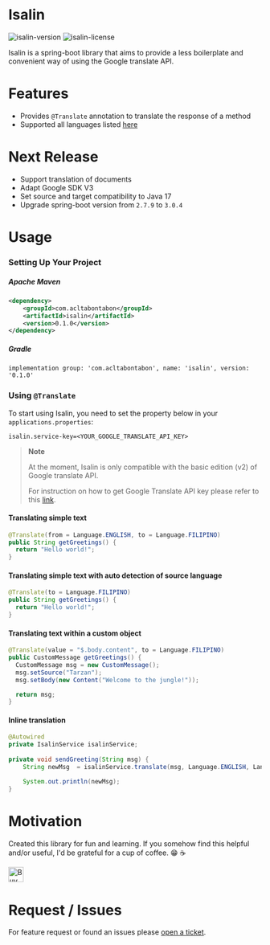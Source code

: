 # Isalin

![isalin-version](https://img.shields.io/badge/version-0.1.0-blue)
![isalin-license](https://img.shields.io/github/license/acltabontabon/isalin)

Isalin is a spring-boot library that aims to provide a less boilerplate and convenient way of using the Google translate API.

# Features
- Provides `@Translate` annotation to translate the response of a method
- Supported all languages listed [here](https://cloud.google.com/translate/docs/languages)

# Next Release
- Support translation of documents
- Adapt Google SDK V3
- Set source and target compatibility to Java 17
- Upgrade spring-boot version from `2.7.9` to `3.0.4`

# Usage

### Setting Up Your Project
##### Apache Maven 
```xml
<dependency>
    <groupId>com.acltabontabon</groupId>
    <artifactId>isalin</artifactId>
    <version>0.1.0</version>
</dependency>
```

##### Gradle
```
implementation group: 'com.acltabontabon', name: 'isalin', version: '0.1.0'
```

### Using `@Translate`

To start using Isalin, you need to set the property below in your `applications.properties`:
```
isalin.service-key=<YOUR_GOOGLE_TRANSLATE_API_KEY>
```
> **Note**
>
> At the moment, Isalin is only compatible with the basic edition (v2) of Google translate API.
>
> For instruction on how to get Google Translate API key please refer to this [link](https://cloud.google.com/translate/docs/setup).


#### Translating simple text
```java
@Translate(from = Language.ENGLISH, to = Language.FILIPINO)
public String getGreetings() {
  return "Hello world!";
}
```

#### Translating simple text with auto detection of source language
```java
@Translate(to = Language.FILIPINO)
public String getGreetings() {
  return "Hello world!";
}
```

#### Translating text within a custom object
```java
@Translate(value = "$.body.content", to = Language.FILIPINO)
public CustomMessage getGreetings() {
  CustomMessage msg = new CustomMessage();
  msg.setSource("Tarzan");
  msg.setBody(new Content("Welcome to the jungle!"));

  return msg;
}
```

#### Inline translation
```java
@Autowired
private IsalinService isalinService;
    
private void sendGreeting(String msg) {
    String newMsg  = isalinService.translate(msg, Language.ENGLISH, Language.FILIPINO);

    System.out.println(newMsg);
}
 ```

# Motivation
Created this library for fun and learning. If you somehow find this helpful and/or useful, I'd be grateful for a cup of coffee. :grin: :coffee:


<a href='https://ko-fi.com/acltabontabon' target='_blank'><img style='height:30px;' src='https://az743702.vo.msecnd.net/cdn/kofi3.png?v=1' border='0' alt='Buy Me a Coffee at ko-fi.com'></a>

# Request / Issues
For feature request or found an issues please [open a ticket](https://github.com/acltabontabon/isalin/issues).
